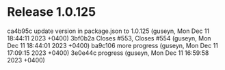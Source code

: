 # Release 1.0.125

ca4b95c update version in package.json to 1.0.125 (guseyn, Mon Dec 11 18:44:11 2023 +0400)
3bf0b2a Closes #553, Closes #554 (guseyn, Mon Dec 11 18:44:01 2023 +0400)
ba9c106 more progress (guseyn, Mon Dec 11 17:09:15 2023 +0400)
3e0e44c progress (guseyn, Mon Dec 11 16:59:58 2023 +0400)
